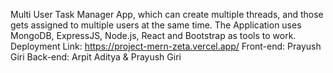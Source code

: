 Multi User Task Manager App, which can create multiple threads, and those gets assigned to multiple users at the same time.
The Application uses MongoDB, ExpressJS, Node.js, React and Bootstrap as tools to work.
Deployment Link: https://project-mern-zeta.vercel.app/
Front-end: Prayush Giri
Back-end: Arpit Aditya & Prayush Giri
